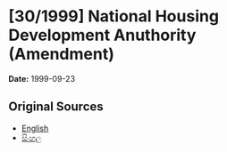 # [30/1999] National Housing Development Anuthority (Amendment)

**Date:** 1999-09-23

## Original Sources

- [English](https://documents.gov.lk/view/acts/1999/9/30-1999_E.pdf)
- [සිංහල](https://documents.gov.lk/view/acts/1999/9/30-1999_S.pdf)
